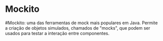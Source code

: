 # Mockito

#Mockito: uma das ferramentas de mock mais populares em Java. Permite a criação de objetos simulados, chamados de "mocks", que podem ser usados para testar a interação entre componentes.
